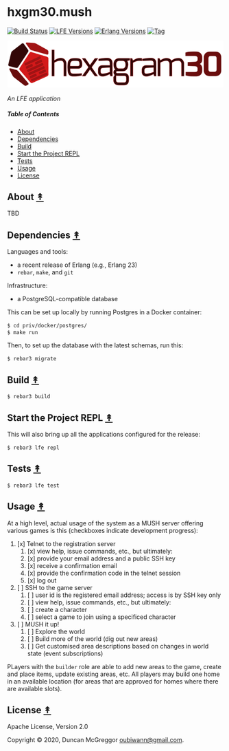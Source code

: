 # hxgm30.mush

[![Build Status][gh-actions-badge]][gh-actions]
[![LFE Versions][lfe-badge]][lfe]
[![Erlang Versions][erlang-badge]][versions]
[![Tag][github-tag-badge]][github-tag]

[![Project Logo][logo]][logo-large]

*An LFE application*

##### Table of Contents

* [About](#about-)
* [Dependencies](#dependencies-)
* [Build](#build-)
* [Start the Project REPL](#start-the-repl-)
* [Tests](#tests-)
* [Usage](#usage-)
* [License](#license-)

## About [&#x219F;](#table-of-contents)

TBD

## Dependencies [&#x219F;](#table-of-contents)

Languages and tools:

* a recent release of Erlang (e.g., Erlang 23)
* `rebar`, `make`, and `git`

Infrastructure:

* a PostgreSQL-compatible database

This can be set up locally by running Postgres in a Docker container:

```shell
$ cd priv/docker/postgres/
$ make run
```

Then, to set up the database with the latest schemas, run this:

```shell
$ rebar3 migrate
```

## Build [&#x219F;](#table-of-contents)

```shell
$ rebar3 build
```

## Start the Project REPL [&#x219F;](#table-of-contents)

This will also bring up all the applications configured for the release:

```shell
$ rebar3 lfe repl
```

## Tests [&#x219F;](#table-of-contents)

```shell
$ rebar3 lfe test
```

## Usage [&#x219F;](#table-of-contents)

At a high level, actual usage of the system as a MUSH server offering various games is this (checkboxes indicate development progress):

1. [x] Telnet to the registration server
   1. [x] view help, issue commands, etc., but ultimately:
   1. [x] provide your email address and a public SSH key
   1. [x] receive a confirmation email
   1. [x] provide the confirmation code in the telnet session
   1. [x] log out
1. [ ] SSH to the game server
   1. [ ] user id is the registered email address; access is by SSH key only
   1. [ ] view help, issue commands, etc., but ultimately:
   1. [ ] create a character
   1. [ ] select a game to join using a specificed character
1. [ ] MUSH it up!
   1. [ ] Explore the world
   1. [ ] Build more of the world (dig out new areas)
   1. [ ] Get customised area descriptions based on changes in world state (event subscriptions)

PLayers with the `builder` role are able to add new areas to the game, create and place items, update existing areas, etc. All players may build one home in an available location (for areas that are approved for homes where there are available slots).

## License [&#x219F;](#table-of-contents)

Apache License, Version 2.0

Copyright © 2020, Duncan McGreggor <oubiwann@gmail.com>.

<!-- Named page links below: /-->

[logo]: https://raw.githubusercontent.com/hexagram30/resources/master/branding/logo/h30-logo-2-long-with-text-x695.png
[logo-large]: https://raw.githubusercontent.com/hexagram30/resources/master/branding/logo/h30-logo-2-long-with-text-x3440.png
[github]: https://github.com/hexagram30/mush
[travis]: https://travis-ci.org/hexagram30/mush
[travis-badge]: https://img.shields.io/travis/hexagram30/mush.svg
[gh-actions-badge]: https://github.com/hexagram30/mush/workflows/ci%2Fcd/badge.svg
[gh-actions]: https://github.com/hexagram30/mush/actions
[lfe]: https://github.com/rvirding/lfe
[lfe-badge]: https://img.shields.io/badge/lfe-2.0-blue.svg
[erlang-badge]: https://img.shields.io/badge/erlang-19%20to%2023-blue.svg
[versions]: https://github.com/hexagram30/mush/blob/master/.travis.yml
[github-tag]: https://github.com/hexagram30/mush/tags
[github-tag-badge]: https://img.shields.io/github/tag/hexagram30/mush.svg
[github-downloads]: https://img.shields.io/github/downloads/hexagram30/mush/total.svg
